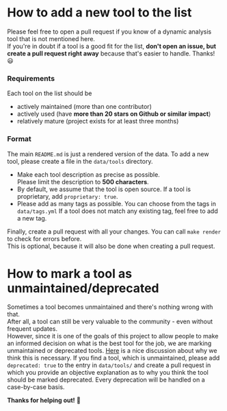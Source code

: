 # How to add a new tool to the list

Please feel free to open a pull request if you know of a dynamic analysis tool that
is not mentioned here.  
If you're in doubt if a tool is a good fit for the list, **don't open an issue,
but create a pull request right away** because that's easier to handle. Thanks!
:smiley:

### Requirements

Each tool on the list should be

- actively maintained (more than one contributor)
- actively used (have **more than 20 stars on Github or similar impact**)
- relatively mature (project exists for at least three months)

### Format

The main `README.md` is just a rendered version of the data. To add a new tool,
please create a file in the `data/tools` directory.

- Make each tool description as precise as possible.  
  Please limit the description to **500 characters**.
- By default, we assume that the tool is open source.
  If a tool is proprietary, add `proprietary: true`.
- Please add as many tags as possible. You can choose from the tags
  in `data/tags.yml` If a tool does not match any existing tag, feel
  free to add a new tag.

Finally, create a pull request with all your changes.
You can call `make render` to check for errors before.  
This is optional, because it will also be done when creating
a pull request.

# How to mark a tool as unmaintained/deprecated

Sometimes a tool becomes unmaintained and there's nothing wrong with that.  
After all, a tool can still be very valuable to the community - even without
frequent updates.  
However, since it is one of the goals of this project to allow people to make an
informed decision on what is the best tool for the job, we are marking
unmaintained or deprecated tools.
[Here](https://github.com/mre/awesome-static-analysis/issues/223) is a nice
discussion about why we think this is necessary. If you find a tool, which is
unmaintained, please add `deprecated: true` to the entry in `data/tools/` and
create a pull request in which you provide an objective explanation as to why
you think the tool should be marked deprecated. Every deprecation will be
handled on a case-by-case basis.

**Thanks for helping out!** :tada:
